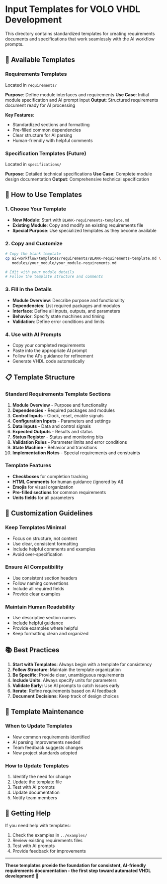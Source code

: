 # Input Templates for VOLO VHDL Development

This directory contains standardized templates for creating requirements documents and specifications that work seamlessly with the AI workflow prompts.

## 🎯 **Available Templates**

### **Requirements Templates**
Located in `requirements/`

**Purpose**: Define module interfaces and requirements
**Use Case**: Initial module specification and AI prompt input
**Output**: Structured requirements document ready for AI processing

**Key Features**:
- Standardized sections and formatting
- Pre-filled common dependencies
- Clear structure for AI parsing
- Human-friendly with helpful comments

### **Specification Templates** (Future)
Located in `specifications/`

**Purpose**: Detailed technical specifications
**Use Case**: Complete module design documentation
**Output**: Comprehensive technical specification

## 🚀 **How to Use Templates**

### **1. Choose Your Template**
- **New Module**: Start with `BLANK-requirements-template.md`
- **Existing Module**: Copy and modify an existing requirements file
- **Special Purpose**: Use specialized templates as they become available

### **2. Copy and Customize**
```bash
# Copy the blank template
cp ai-workflow/templates/requirements/BLANK-requirements-template.md \
   modules/your_module/your_module-requirements.md

# Edit with your module details
# Follow the template structure and comments
```

### **3. Fill in the Details**
- **Module Overview**: Describe purpose and functionality
- **Dependencies**: List required packages and modules
- **Interface**: Define all inputs, outputs, and parameters
- **Behavior**: Specify state machines and timing
- **Validation**: Define error conditions and limits

### **4. Use with AI Prompts**
- Copy your completed requirements
- Paste into the appropriate AI prompt
- Follow the AI's guidance for refinement
- Generate VHDL code automatically

## 📋 **Template Structure**

### **Standard Requirements Template Sections**
1. **Module Overview** - Purpose and functionality
2. **Dependencies** - Required packages and modules
3. **Control Inputs** - Clock, reset, enable signals
4. **Configuration Inputs** - Parameters and settings
5. **Data Inputs** - Data and control signals
6. **Expected Outputs** - Results and status
7. **Status Register** - Status and monitoring bits
8. **Validation Rules** - Parameter limits and error conditions
9. **State Machine** - Behavior and transitions
10. **Implementation Notes** - Special requirements and constraints

### **Template Features**
- **Checkboxes** for completion tracking
- **HTML Comments** for human guidance (ignored by AI)
- **Emojis** for visual organization
- **Pre-filled sections** for common requirements
- **Units fields** for all parameters

## 🎨 **Customization Guidelines**

### **Keep Templates Minimal**
- Focus on structure, not content
- Use clear, consistent formatting
- Include helpful comments and examples
- Avoid over-specification

### **Ensure AI Compatibility**
- Use consistent section headers
- Follow naming conventions
- Include all required fields
- Provide clear examples

### **Maintain Human Readability**
- Use descriptive section names
- Include helpful guidance
- Provide examples where helpful
- Keep formatting clean and organized

## 📚 **Best Practices**

1. **Start with Templates**: Always begin with a template for consistency
2. **Follow Structure**: Maintain the template organization
3. **Be Specific**: Provide clear, unambiguous requirements
4. **Include Units**: Always specify units for parameters
5. **Validate Early**: Use AI prompts to catch issues early
6. **Iterate**: Refine requirements based on AI feedback
7. **Document Decisions**: Keep track of design choices

## 🔧 **Template Maintenance**

### **When to Update Templates**
- New common requirements identified
- AI parsing improvements needed
- Team feedback suggests changes
- New project standards adopted

### **How to Update Templates**
1. Identify the need for change
2. Update the template file
3. Test with AI prompts
4. Update documentation
5. Notify team members

## 🤝 **Getting Help**

If you need help with templates:
1. Check the examples in `../examples/`
2. Review existing requirements files
3. Test with AI prompts
4. Provide feedback for improvements

---

**These templates provide the foundation for consistent, AI-friendly requirements documentation - the first step toward automated VHDL development!** 🚀
